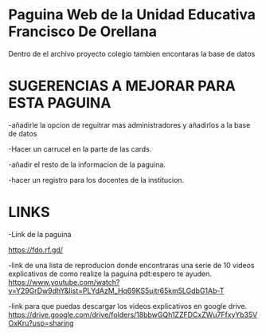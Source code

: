 # Paguina Web de la Unidad Educativa Francisco De Orellana 

Dentro de el archivo proyecto colegio tambien encontaras la base de datos 

# SUGERENCIAS A MEJORAR PARA ESTA PAGUINA
-añadirle la opcion de reguitrar mas administradores y añadirlos a la base de datos

-Hacer un carrucel en la parte de las cards.

-añadir el resto de la informacion de la paguina.

-hacer un registro para los docentes de la institucion.

# LINKS
-Link de la paguina 

https://fdo.rf.gd/

-link de una lista de reproducion donde encontraras una serie de 10 videos explicativos de como realize la paguina pdt:espero te ayuden.
https://www.youtube.com/watch?v=Y29GrDw9dhY&list=PLYdAzM_Hq69KS5ujtr65km5LGdbG1Ab-T 

-link para que puedas descargar los videos explicativos en google drive.
https://drive.google.com/drive/folders/18bbwGQh1ZZFDCxZWu7FfxyYb35VOxKru?usp=sharing

